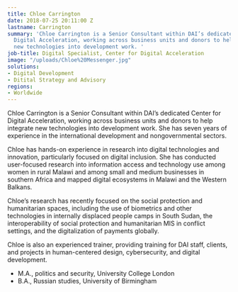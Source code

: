 ```yaml
---
title: Chloe Carrington
date: 2018-07-25 20:11:00 Z
lastname: Carrington
summary: 'Chloe Carrington is a Senior Consultant within DAI’s dedicated Center for
  Digital Acceleration, working across business units and donors to help integrate
  new technologies into development work. '
job-title: Digital Specialist, Center for Digital Acceleration
image: "/uploads/Chloe%20Messenger.jpg"
solutions:
- Digital Development
- Ditital Strategy and Advisory
regions:
- Worldwide
---
```


Chloe Carrington is a Senior Consultant within DAI’s dedicated Center for Digital Acceleration, working across business units and donors to help integrate new technologies into development work. She has seven years of experience in the international development and nongovernmental sectors.

Chloe has hands-on experience in research into digital technologies and innovation, particularly focused on digital inclusion. She has conducted user-focused research into information access and technology use among women in rural Malawi and among small and medium businesses in southern Africa and mapped digital ecosystems in Malawi and the Western Balkans. 

Chloe’s research has recently focused on the social protection and humanitarian spaces, including the use of biometrics and other technologies in internally displaced people camps in South Sudan, the interoperability of social protection and humanitarian MIS in conflict settings, and the digitalization of payments globally.

Chloe is also an experienced trainer, providing training for DAI staff, clients, and projects in human-centered design, cybersecurity, and digital development.

* M.A., politics and security, University College London
* B.A., Russian studies, University of Birmingham